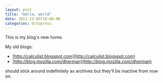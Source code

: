 ```yaml
---
layout: post
title: "Hello, world"
date: 2011-12-05T16:00:00
categories: Octopress
---
```


This is my blog's new home.

My old blogs:

* [http://calculist.blogspot.com](http://calculist.blogspot.com)
* [http://blog.mozilla.com/dherman](http://blog.mozilla.com/dherman)

should stick around indefinitely as archives but they'll be inactive from now on.
